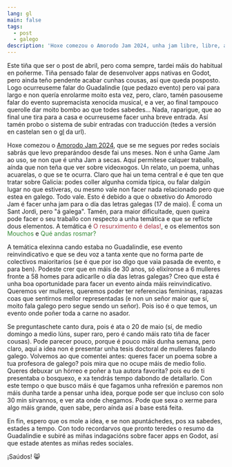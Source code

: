```yaml
---
lang: gl
main: false
tags:
  - post
  - galego
description: 'Hoxe comezou o Amorodo Jam 2024, unha jam libre, libre, aberta, reinvindicativa, inclusiva e para todas as idades, sen premios, nen xurado, nen votacións. A idea é crear un traballo que represente un pouco do noso lar que é Galicia, sexa unha canción, un poema, algún debuxo ou mesmo un videoxogo.'
---
```


Este tiña que ser o post de abril, pero coma sempre, tardei máis do habitual en poñerme. Tiña pensado falar de desenvolver apps nativas en Godot, pero ainda teño pendente acabar cunhas cousas, así que queda posposto. Logo ocurreuseme falar do Guadalindie (que pedazo evento) pero vai para largo e non quería enrolarme moito esta vez, pero, claro, tamén pasouseme falar do evento supremacista xenocida musical, e a ver, ao final tampouco querolle dar moito bombo ao que todes sabedes... Nada, raparigue, que ao final une tira para a casa e ocurreuseme facer unha breve entrada. Así tamén probo o sistema de subir entradas con traducción (tedes a versión en castelan sen o [gl](../) da url).

Hoxe comezou o [Amorodo Jam 2024](https://itch.io/jam/amorodo-jam), que se me segues por redes sociais sabrás que levo preparándoo desde fai uns meses. Non é unha Game Jam ao uso, se non que é unha Jam a secas. Aquí permitese calquer traballo, aínda que non teña que ver sobre videoxogos. Un relato, un poema, unhas acuarelas, o que se te ocurra. Claro que hai un tema central e é que ten que tratar sobre Galicia: podes coller algunha comida típica, ou falar dalgún lugar no que estiveras, ou mesmo vale non facer nada relacionado pero que estea en galego. Todo vale. Esto é debido a que o obxetivo do Amorodo Jam é facer unha jam para o día das letras galegas (17 de maio). É coma un Sant Jordi, pero "á galega". Tamén, para maior dificultade, quen queira pode facer o seu traballo con respecto a unha temática e que se reflicte dous elementos. A temática é <span style="color: #a83042">O resurximento é delas!</span>, e os elementos son <span style="color: #338833">Mouchos</span> e <span style="color: #338833">Qué andas rosmar?</span>

A temática elexinna cando estaba no Guadalindie, ese evento reinvindicativo e que se deu voz a tanta xente que no forma parte de colectivos maioritarios (se é que por iso digo que vaia pasada de evento, e para ben). Podeste crer que en máis de 30 anos, só elixíronse a 6 mulleres fronte a 58 homes para adicarlle o día das letras galegas? Creo que esta é unha boa oportunidade para facer un evento aínda máis reinvindicativo. Queremos ver mulleres, queremos poder ter referencias femininas, rapazas coas que sentirnos mellor representadas (e non un señor maior que sí, moito fala galego pero segue sendo un señor). Pois iso é o que temos, un evento onde poñer toda a carne no asador.

Se preguntaschete canto dura, pois é ata o 20 de maio (sí, de medio domingo a medio lúns, super raro, pero é cando máis rato tiña de facer cousas). Pode parecer pouco, porque é pouco máis dunha semana, pero claro, aquí a idea non é presentar unha tesis doctoral de mulleres falando galego. Volvemos ao que comentei antes: queres facer un poema sobre a tua profesora de galego? pois mira que no ocupe máis de medio folio. Queres debuxar un hórreo e poñer a tua autora favorita? pois eu de ti presentaba o bosquexo, e xa tendrás tempo dabondo de detallarlo. Con este tempo o que busco máis é que fagamos unha refrexión e paremos non máis dunha tarde a pensar unha idea, porque pode ser que incluso con solo 30 min sírvannos, e ver ata onde chegamos. Pode que sexa o xerme para algo máis grande, quen sabe, pero aínda así a base está feita.

En fin, espero que os mole a idea, e se non apuntáchedes, pos xa sabedes, estades a tempo. Con todo recordarvos que pronto teredes o resumo da Guadalindie e subiré as miñas indagacións sobre facer apps en Godot, así que estade atentes as miñas redes sociales.

¡Saúdos! 😸
